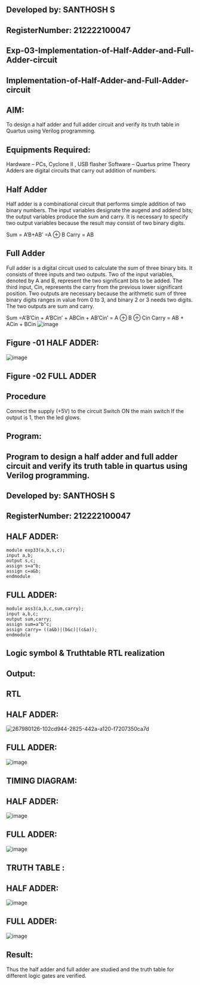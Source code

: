 ## Developed by: SANTHOSH S
## RegisterNumber: 212222100047
## Exp-03-Implementation-of-Half-Adder-and-Full-Adder-circuit
## Implementation-of-Half-Adder-and-Full-Adder-circuit

## AIM:
To design a half adder and full adder circuit and verify its truth table in Quartus using Verilog programming.

## Equipments Required:
Hardware – PCs, Cyclone II , USB flasher Software – Quartus prime Theory Adders are digital circuits that carry out addition of numbers.

## Half Adder
Half adder is a combinational circuit that performs simple addition of two binary numbers. The input variables designate the augend and addend bits; the output variables produce the sum and carry. It is necessary to specify two output variables because the result may consist of two binary digits.

Sum = A’B+AB’ =A ⊕ B Carry = AB

## Full Adder
Full adder is a digital circuit used to calculate the sum of three binary bits. It consists of three inputs and two outputs. Two of the input variables, denoted by A and B, represent the two significant bits to be added. The third input, Cin, represents the carry from the previous lower significant position. Two outputs are necessary because the arithmetic sum of three binary digits ranges in value from 0 to 3, and binary 2 or 3 needs two digits. The two outputs are sum and carry.

Sum =A’B’Cin + A’BCin’ + ABCin + AB’Cin’ = A ⊕ B ⊕ Cin Carry = AB + ACin + BCin
![image](https://github.com/MrSanthosh-dev/Exp-02-Implementation-of-Half-Adder-and-Full-Adder-circuit/assets/117916573/5636aad6-b580-4765-b907-a71f3dd94a06)

## Figure -01 HALF ADDER:
![image](https://github.com/MrSanthosh-dev/Exp-02-Implementation-of-Half-Adder-and-Full-Adder-circuit/assets/117916573/98483dd6-88ce-4806-8eef-e074308d766f)

## Figure -02 FULL ADDER
## Procedure
Connect the supply (+5V) to the circuit Switch ON the main switch If the output is 1, then the led glows.

## Program:
## Program to design a half adder and full adder circuit and verify its truth table in quartus using Verilog programming.
## Developed by: SANTHOSH S
## RegisterNumber: 212222100047
## HALF ADDER:
```
module exp33(a,b,s,c);
input a,b;
output s,c;
assign s=a^b;
assign c=a&b;
endmodule
```

## FULL ADDER:
```
module ass3(a,b,c,sum,carry);
input a,b,c;
output sum,carry;
assign sum=a^b^c;
assign carry= ((a&b)|(b&c)|(c&a));
endmodule
```
## Logic symbol & Truthtable RTL realization
## Output:
## RTL
## HALF ADDER:
![267980126-102cd944-2825-442a-a120-f7207350ca7d](https://github.com/MrSanthosh-dev/Exp-02-Implementation-of-Half-Adder-and-Full-Adder-circuit/assets/117916573/fefdf702-329f-44b0-a93c-f7e82e32dafc)


## FULL ADDER:
![image](https://github.com/MrSanthosh-dev/Exp-02-Implementation-of-Half-Adder-and-Full-Adder-circuit/assets/117916573/b93e70e0-2105-4ac8-b450-1f41364db310)


## TIMING DIAGRAM:
## HALF ADDER:
![image](https://github.com/MrSanthosh-dev/Exp-02-Implementation-of-Half-Adder-and-Full-Adder-circuit/assets/117916573/b9d8baf4-dbfb-48d8-acaf-e88cf599aa1c)


## FULL ADDER:
![image](https://github.com/MrSanthosh-dev/Exp-02-Implementation-of-Half-Adder-and-Full-Adder-circuit/assets/117916573/18a9a39e-d678-4e9b-b1fe-eedd8646d1ca)


## TRUTH TABLE :
## HALF ADDER:
![image](https://github.com/MrSanthosh-dev/Exp-02-Implementation-of-Half-Adder-and-Full-Adder-circuit/assets/117916573/6085e167-6036-47c9-b46f-d35448699431)


## FULL ADDER:
![image](https://github.com/MrSanthosh-dev/Exp-02-Implementation-of-Half-Adder-and-Full-Adder-circuit/assets/117916573/af330bd8-0d71-463f-851c-12d1bfa4f753)


## Result:
Thus the half adder and full adder are studied and the truth table for different logic gates are verified.
